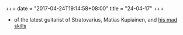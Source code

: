 +++
date = "2017-04-24T19:14:58+08:00"
title = "24-04-17"
+++

* of the latest guitarist of Stratovarius, Matias Kupiainen, and [his mad skills](https://www.youtube.com/watch?v=Vl45xrH3j-s)

